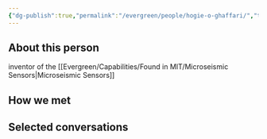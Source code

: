 ```yaml
---
{"dg-publish":true,"permalink":"/evergreen/people/hogie-o-ghaffari/","title":"Research Scientist","tags":["people","faculty"]}
---
```


## About this person
inventor of the [[Evergreen/Capabilities/Found in MIT/Microseismic Sensors\|Microseismic Sensors]]

## How we met


## Selected conversations

